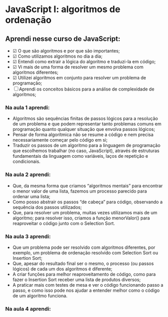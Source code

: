 # JavaScript I: algoritmos de ordenação

## Aprendi nesse curso de JavaScript:

- &#9745; O que são algoritmos e por que são importantes;
- &#9745; Como utilizamos algoritmos no dia a dia;
- &#9745; Entendi como extrair a lógica do algoritmo e traduzi-la em código;
- &#9745; Vi mais de uma forma de resolver um mesmo problema com algoritmos diferentes;
- &#9745; Utilizei algoritmos em conjunto para resolver um problema de programação;
- &#9744; Aprendi os conceitos básicos para a análise de complexidade de algoritmos;

### Na aula 1 aprendi:
- Algoritmos são sequências finitas de passos lógicos para a resolução de um problema e que podem representar tanto problemas comuns em programação quanto qualquer situação que envolva passos lógicos;
- Pensar de forma algorítmica não se resume a código e nem precisa necessariamente começar pelo código em si;
- Traduzir os passos de um algoritmo para a linguagem de programação que escolhemos trabalhar (no caso, JavaScript), através de estruturas fundamentais da linguagem como variáveis, laços de repetição e condicionais.

### Na aula 2 aprendi:
- Que, da mesma forma que criamos “algoritmos mentais” para encontrar o menor valor de uma lista, fazemos um processo parecido para ordenar uma lista;
- Como posso abstrair os passos “de cabeça” para código, observando a sequência dos passos utilizados;
- Que, para resolver um problema, muitas vezes utilizamos mais de um algoritmo; para resolver isso, criamos a função menorValor() para reaproveitar o código junto com o Selection Sort.

### Na aula 3 aprendi:
- Que um problema pode ser resolvido com algoritmos diferentes, por exemplo, um problema de ordenação resolvido com Selection Sort ou Insertion Sort;
- Que, apesar do resultado final ser o mesmo, o processo (ou passos lógicos) de cada um dos algoritmos é diferente;
- A criar funções para melhor reaproveitamento de código, como para fazer o Insertion Sort receber uma lista de produtos diversos;
- A praticar mais com testes de mesa e ver o código funcionando passo a passo, e como isso pode nos ajudar a entender melhor como o código de um algoritmo funciona.

### Na aula 4 aprendi:
